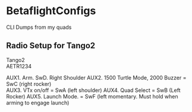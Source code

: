 # BetaflightConfigs
CLI Dumps from my quads

## Radio Setup for Tango2

Tango2  
AETR1234  

AUX1. Arm. SwD. Right Shoulder 
AUX2. 1500 Turtle Mode, 2000 Buzzer = SwC (right rocker)   
AUX3. VTx on/off = SwA (left shoulder) 
AUX4. Quad Select = SwB (Left Rocker) 
AUX5. Launch Mode. = SwF (left momentary. Must hold when arming to engage launch)  